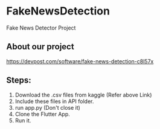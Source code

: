 # FakeNewsDetection
Fake News Detector Project

## About our project
https://devpost.com/software/fake-news-detection-c8l57x

## Steps:
1. Download the .csv files from kaggle (Refer above Link)
2. Include these files in API folder.
3. run app.py (Don't close it)
4. Clone the Flutter App.
5. Run it.
